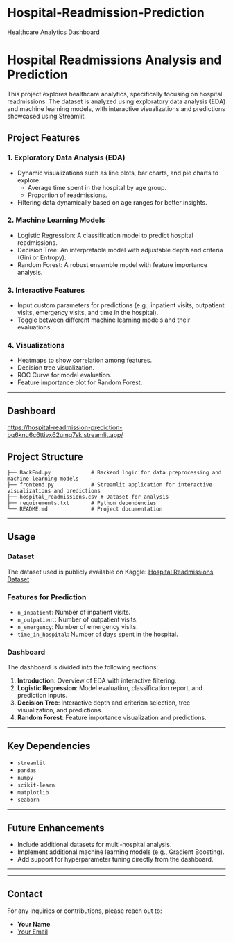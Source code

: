 # Hospital-Readmission-Prediction

Healthcare Analytics Dashboard

# Hospital Readmissions Analysis and Prediction

This project explores healthcare analytics, specifically focusing on hospital readmissions. The dataset is analyzed using exploratory data analysis (EDA) and machine learning models, with interactive visualizations and predictions showcased using Streamlit.

## Project Features

### 1. **Exploratory Data Analysis (EDA)**

- Dynamic visualizations such as line plots, bar charts, and pie charts to explore:
  - Average time spent in the hospital by age group.
  - Proportion of readmissions.
- Filtering data dynamically based on age ranges for better insights.

### 2. **Machine Learning Models**

- Logistic Regression: A classification model to predict hospital readmissions.
- Decision Tree: An interpretable model with adjustable depth and criteria (Gini or Entropy).
- Random Forest: A robust ensemble model with feature importance analysis.

### 3. **Interactive Features**

- Input custom parameters for predictions (e.g., inpatient visits, outpatient visits, emergency visits, and time in the hospital).
- Toggle between different machine learning models and their evaluations.

### 4. **Visualizations**

- Heatmaps to show correlation among features.
- Decision tree visualization.
- ROC Curve for model evaluation.
- Feature importance plot for Random Forest.

---
##  Dashboard
 https://hospital-readmission-prediction-bq6knu6c6ttivx62umg7sk.streamlit.app/

## Project Structure

```
├── BackEnd.py             # Backend logic for data preprocessing and machine learning models
├── frontend.py            # Streamlit application for interactive visualizations and predictions
├── hospital_readmissions.csv # Dataset for analysis
├── requirements.txt       # Python dependencies
└── README.md              # Project documentation
```

---

## Usage

### Dataset

The dataset used is publicly available on Kaggle:
[Hospital Readmissions Dataset](https://www.kaggle.com/datasets/dubradave/hospital-readmissions)

### Features for Prediction

- `n_inpatient`: Number of inpatient visits.
- `n_outpatient`: Number of outpatient visits.
- `n_emergency`: Number of emergency visits.
- `time_in_hospital`: Number of days spent in the hospital.

### Dashboard

The dashboard is divided into the following sections:

1. **Introduction**: Overview of EDA with interactive filtering.
2. **Logistic Regression**: Model evaluation, classification report, and prediction inputs.
3. **Decision Tree**: Interactive depth and criterion selection, tree visualization, and predictions.
4. **Random Forest**: Feature importance visualization and predictions.

---

## Key Dependencies

- `streamlit`
- `pandas`
- `numpy`
- `scikit-learn`
- `matplotlib`
- `seaborn`

---

## Future Enhancements

- Include additional datasets for multi-hospital analysis.
- Implement additional machine learning models (e.g., Gradient Boosting).
- Add support for hyperparameter tuning directly from the dashboard.

---

---

## Contact

For any inquiries or contributions, please reach out to:

- **Your Name**
- [Your Email](saiemamin708@gmail.com)
